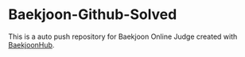 # Baekjoon-Github-Solved
This is a auto push repository for Baekjoon Online Judge created with [BaekjoonHub](https://github.com/BaekjoonHub/BaekjoonHub).
